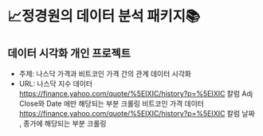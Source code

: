 # :chart_with_upwards_trend:정경원의 데이터 분석 패키지:books:

## 데이터 시각화 개인 프로젝트 

- 주제: 나스닥 가격과 비트코인 가격 간의 관계 데이터 시각화
- URL: 나스닥 지수 데이터 https://finance.yahoo.com/quote/%5EIXIC/history?p=%5EIXIC 칼럼 Adj Close와 Date 에만 해당되는 부분 크롤링 
비트코인 가격 데이터 https://finance.yahoo.com/quote/%5EIXIC/history?p=%5EIXIC 칼럼 날짜 , 종가에 해당되는 부분 크롤링

